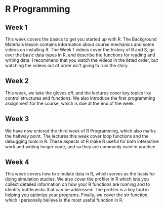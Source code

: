 # R Programming
## Week 1
This week covers the basics to get you started up with R. The Background Materials lesson contains information about course mechanics and some videos on installing R. The Week 1 videos cover the history of R and S, go over the basic data types in R, and describe the functions for reading and writing data. I recommend that you watch the videos in the listed order, but watching the videos out of order isn't going to ruin the story. 

## Week 2
This week, we take the gloves off, and the lectures cover key topics like control structures and functions. We also introduce the first programming assignment for the course, which is due at the end of the week.

## Week 3
We have now entered the third week of R Programming, which also marks the halfway point. The lectures this week cover loop functions and the debugging tools in R. These aspects of R make R useful for both interactive work and writing longer code, and so they are commonly used in practice.

## Week 4
This week covers how to simulate data in R, which serves as the basis for doing simulation studies. We also cover the profiler in R which lets you collect detailed information on how your R functions are running and to identify bottlenecks that can be addressed. The profiler is a key tool in helping you optimize your programs. Finally, we cover the str function, which I personally believe is the most useful function in R.















